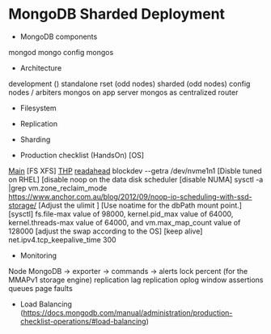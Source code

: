 # MongoDB Sharded Deployment

* MongoDB components

mongod
mongo config
mongos

* Architecture

development ()
standalone
rset (odd nodes)
sharded (odd nodes)
config nodes / arbiters
mongos on app server
mongos as centralized router

* Filesystem


* Replication

* Sharding


* Production checklist (HandsOn) [OS]

[Main](https://docs.mongodb.com/manual/administration/production-checklist-operations/)
[FS XFS]
[THP](https://docs.mongodb.com/manual/tutorial/transparent-huge-pages/)
[readahead](https://docs.mongodb.com/manual/administration/production-notes/#readahead)
blockdev --getra /dev/nvme1n1
[Disble tuned on RHEL]
[disable noop on the data  disk scheduler 
[disable NUMA] sysctl -a |grep vm.zone_reclaim_mode
https://www.anchor.com.au/blog/2012/09/noop-io-scheduling-with-ssd-storage/
[Adjust the ulimit ]
[Use noatime for the dbPath mount point.]
[sysctl]
fs.file-max value of 98000,
kernel.pid_max value of 64000,
kernel.threads-max value of 64000, and
vm.max_map_count value of 128000
[adjust the swap according to the OS]
[keep alive]
net.ipv4.tcp_keepalive_time 300


* Monitoring

Node
MongoDB
-> exporter
-> commands
-> alerts
lock percent (for the MMAPv1 storage engine)
replication lag
replication oplog window
assertions
queues
page faults

* Load Balancing (https://docs.mongodb.com/manual/administration/production-checklist-operations/#load-balancing)
